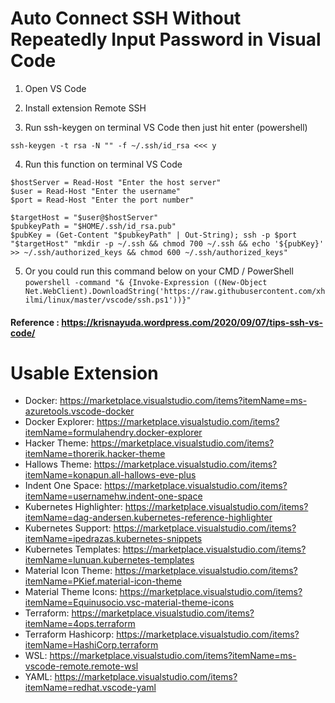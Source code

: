 # Auto Connect SSH Without Repeatedly Input Password in Visual Code

1. Open VS Code

2. Install extension Remote SSH 
 
3. Run ssh-keygen on terminal VS Code then just hit enter (powershell)
```
ssh-keygen -t rsa -N "" -f ~/.ssh/id_rsa <<< y
```

4. Run this function on terminal VS Code
```
$hostServer = Read-Host "Enter the host server"
$user = Read-Host "Enter the username"
$port = Read-Host "Enter the port number"

$targetHost = "$user@$hostServer"
$pubkeyPath = "$HOME/.ssh/id_rsa.pub"
$pubKey = (Get-Content "$pubkeyPath" | Out-String); ssh -p $port "$targetHost" "mkdir -p ~/.ssh && chmod 700 ~/.ssh && echo '${pubKey}' >> ~/.ssh/authorized_keys && chmod 600 ~/.ssh/authorized_keys"
```

5. Or you could run this command below on your CMD / PowerShell <br>
`powershell -command "& {Invoke-Expression ((New-Object Net.WebClient).DownloadString('https://raw.githubusercontent.com/xhilmi/linux/master/vscode/ssh.ps1'))}"`

#### Reference : https://krisnayuda.wordpress.com/2020/09/07/tips-ssh-vs-code/

# Usable Extension

- Docker: https://marketplace.visualstudio.com/items?itemName=ms-azuretools.vscode-docker	
- Docker Explorer: https://marketplace.visualstudio.com/items?itemName=formulahendry.docker-explorer
- Hacker Theme: https://marketplace.visualstudio.com/items?itemName=thorerik.hacker-theme
- Hallows Theme: https://marketplace.visualstudio.com/items?itemName=konapun.all-hallows-eve-plus
- Indent One Space: https://marketplace.visualstudio.com/items?itemName=usernamehw.indent-one-space
- Kubernetes Highlighter: https://marketplace.visualstudio.com/items?itemName=dag-andersen.kubernetes-reference-highlighter
- Kubernetes Support: https://marketplace.visualstudio.com/items?itemName=ipedrazas.kubernetes-snippets
- Kubernetes Templates: https://marketplace.visualstudio.com/items?itemName=lunuan.kubernetes-templates
- Material Icon Theme: https://marketplace.visualstudio.com/items?itemName=PKief.material-icon-theme
- Material Theme Icons: https://marketplace.visualstudio.com/items?itemName=Equinusocio.vsc-material-theme-icons
- Terraform: https://marketplace.visualstudio.com/items?itemName=4ops.terraform
- Terraform Hashicorp: https://marketplace.visualstudio.com/items?itemName=HashiCorp.terraform
- WSL: https://marketplace.visualstudio.com/items?itemName=ms-vscode-remote.remote-wsl
- YAML: https://marketplace.visualstudio.com/items?itemName=redhat.vscode-yaml

